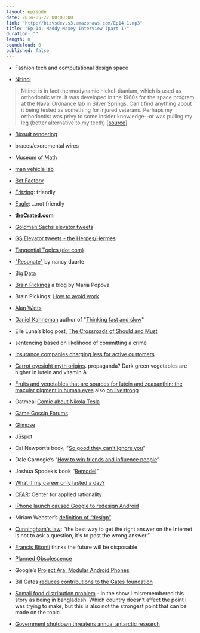 ```yaml
---
layout: episode
date: 2014-05-27 00:00:00
link: "http://bizvsdev.s3.amazonaws.com/Ep14.1.mp3"
title: "Ep 14. Maddy Maxey Interview (part 1)"
duration: ""
length: 0
soundcloud: 0
published: false
---
```


- Fashion tech and computational design space

- [Nitinol](http://en.wikipedia.org/wiki/Nickel_titanium)

> Nitinol is in fact thermodynamic nickel–titanium, which is used as orthodontic wire. It was developed in the 1960s for the space program at the Naval Ordnance lab in Silver Springs. Can't find anything about it being tested as something for injured veterans. Perhaps my orthodontist was privy to some insider knowledge--or was pulling my leg (better alternative to my teeth) [[source](http://endoexperience.com/documents/Anoverviewofnickeltitaniumalloysused.pdf)]

- [Biosuit rendering](http://www.fastcoexist.com/3023128/futurist-forum/this-sleek-spiderman-spacesuit-could-take-astronauts-to-mars)
 
- braces/excremental wires 

- [Museum of Math](http://momath.org/)
- [man vehicle lab](http://mvl.mit.edu)
- [Bot Factory](http://botfactory.co)
- [Fritzing](http://fritzing.org/home/): friendly
- [Eagle](http://www.cadsoftusa.com/eagle-pcb-design-software/?language=en): ...not friendly
- **[theCrated.com](http://thecrated.com/blog/)**
- [Goldman Sachs elevator tweets](https://twitter.com/GSElevator)
- [GS Elevator tweets - the Herpes/Hermes](http://nymag.com/daily/intelligencer/2014/01/exclusive-gselevators-book-proposal.html)
- [Tangential Topics (dot com)](http://www.tangentialtopics.com)
- ["Resonate"](http://www.duarte.com/book/resonate/) by nancy duarte
- [Big Data](http://www.amazon.com/Big-Data-Revolution-Transform-Think/dp/0544002695)
- [Brain Pickings](http://www.brainpickings.org) a blog by Maria Popova
- Brain Pickings: [How to avoid work](http://www.brainpickings.org/index.php/2012/12/14/how-to-avoid-work/)
- [Alan Watts](http://alanwatts.com)
- [Daniel Kahneman](https://www.princeton.edu/~kahneman/) author of "[Thinking fast and slow](http://us.macmillan.com/thinkingfastandslow/DanielKahneman)"
- Elle Luna’s blog post, [The Crossroads of Should and Must](https://medium.com/medium-long/90c75eb7c5b0)

- sentencing based on likelihood of committing a crime

- [Insurance companies charging less for active customers](http://www.sciencedaily.com/releases/2013/05/130508092406.htm)
- [Carrot eyesight myth origins](http://www.livescience.com/38861-carrots-eyesight-myth-origins.html). propaganda? Dark green vegetables are higher in lutein and vitamin A
- [Fruits and vegetables that are sources for lutein and zeaxanthin: the macular pigment in human eyes](http://bjo.bmj.com/content/82/8/907.full) also [on livestrong](http://www.livestrong.com/article/308170-foods-high-in-lutein-and-zeaxanthin/)
- Oatmeal [Comic about Nikola Tesla](http://theoatmeal.com/comics/tesla)
- [Game Gossip Forums](http://www.gamegossip.com/forums/)
- [Glimpse](http://itsglimpse.com)
- [JSspot](http://nyulocal.com/city/2013/02/15/new-hip-jewish-dating-site-jspot-launches-we-found-love-in-a-jewish-place/)
- Cal Newport’s book, "[So good they can't ignore you](http://calnewport.com/books/so-good/)"
- Dale Carnegie’s “[How to win friends and influence people](http://en.wikipedia.org/wiki/How_to_Win_Friends_and_Influence_People)”
- Joshua Spodek’s book “[Remodel](http://joshuaspodek.com/remodel)”
- [What if my career only lasted a day?](http://thoughtcatalog.com/morgan-hartley/2014/05/the-10-minute-exercise-that-will-help-you-decide-what-to-do-with-your-life/)
- [CFAR](http://rationality.org): Center for applied rationality
- [iPhone launch caused Google to redesign Android](http://www.theatlantic.com/technology/archive/2013/12/the-day-google-had-to-start-over-on-android/282479/)
- Miriam Webster’s [definition of “design”](http://www.merriam-webster.com/dictionary/design)
- [Cunningham's law](http://meta.wikimedia.org/wiki/Cunningham's_Law): “the best way to get the right answer on the Internet is not to ask a question, it's to post the wrong answer.”
- [Francis Bitonti](http://www.francisbitonti.com) thinks the future will be disposable
- [Planned Obsolescence](http://www.economist.com/node/13354332)
- Google’s [Project Ara: Modular Android Phones](http://www.wired.com/2014/04/google-project-ara/)
- Bill Gates [reduces contributions to the Gates foundation](http://nyti.ms/1gwbzdJ)
- [Somali food distribution problem](http://www.npr.org/blogs/money/2014/05/13/312150579/in-somalia-collecting-people-for-profit) - In the show I misremembered this story as being in bangladesh. Which country doesn’t affect the point I was trying to make, but this is also not the strongest point that can be made on the topic.
- [Government shutdown threatens annual antarctic research](http://www.theverge.com/2013/10/8/4817602/us-antarctic-program-research-halting-from-government-shutdown)
